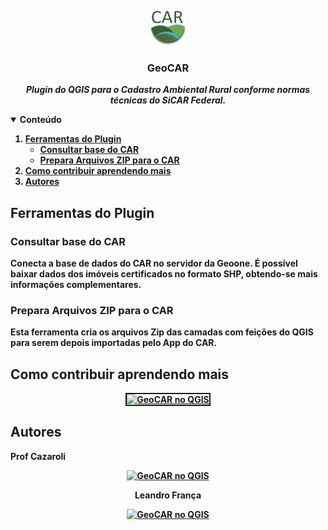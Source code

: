 <!-- PROJECT LOGO -->
<p align="center">
    <img src="https://github.com/OpenGeoOne/GeoCAR/blob/main/images/car.png" alt="Logo" width="60" height="55">
  <h3 align="center">GeoCAR</h3>
  <p align="center">
    <b><i>Plugin do QGIS para o Cadastro Ambiental Rural conforme normas técnicas do SiCAR Federal.</i><b>
    <br />
  </p>
</p>

<!-- TABLE OF CONTENTS -->
<details open="open">
  <summary>Conteúdo</summary>
  <ol>
      <li>
      <a href="#ferramentas-do-plugin">Ferramentas do Plugin</a>
      <ul>
        <li><a href="#consultar-base-do-car">Consultar base do CAR</a></li>
      </ul>
      <ul>
        <li><a href="#prepara-arquivos-zip-para-o-car">Prepara Arquivos ZIP para o CAR</a></li>
      </ul>
      </li>
    <li>
      <a href="#como-contribuir-aprendendo-mais">Como contribuir aprendendo mais</a>
    </li>
    <li>
      <a href="#autores">Autores</a>
    </li>
  </ol>
</details>


## Ferramentas do Plugin


### Consultar base do CAR
Conecta a base de dados do CAR no servidor da Geoone. É possível baixar dados dos imóveis certificados no formato SHP, obtendo-se mais informações complementares.
<div align="center">  
</div>

### Prepara Arquivos ZIP para o CAR
Esta ferramenta cria os arquivos Zip das camadas com feições do QGIS para serem depois importadas pelo App do CAR.
<div align="center">    
</div>

## Como contribuir aprendendo mais
<div style="text-align: center;"><a
 href="https://geoone.com.br/pvcar2/"><img
 style="border: 2px solid ;" alt="GeoCAR no QGIS"
 title="CURSO NA GEOONE"
 src="https://files.curseduca.com/04a4f1db-3c21-47da-8b58-d1d3ceed8d90/facefe689e70437ed8f9f108228e80f64e046bbd.webp"></a>
<br>
</div>

## Autores
Prof Cazaroli
<div style="text-align: center;"><a
 href="https://www.linkedin.com/in/prof-cazaroli-458377274/"><img
 style="border: 0px solid ;width: 20px" alt="GeoCAR no QGIS"
 title="Prof Cazaroli"
 src="https://user-images.githubusercontent.com/52215653/163875911-3ff4d34b-bf67-4b2b-9d2c-8525c1c011a6.png"></a>
<br>

Leandro França
<div style="text-align: center;"><a
 href="https://www.linkedin.com/in/leandro-fran%C3%A7a-93093714b/"><img
 style="border: 0px solid ;width: 20px" alt="GeoCAR no QGIS"
 title="Leandro França"
 src="https://user-images.githubusercontent.com/52215653/163875911-3ff4d34b-bf67-4b2b-9d2c-8525c1c011a6.png"></a>
<br>
